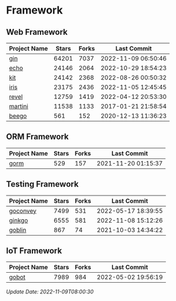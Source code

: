 # Framework

## Web Framework
| Project Name | Stars | Forks | Last Commit |
| ------------ | ----- | ----- | ----------- |
| [gin](https://github.com/gin-gonic/gin) | 64201 | 7037 | 2022-11-09 06:50:46 |
| [echo](https://github.com/labstack/echo) | 24146 | 2064 | 2022-10-29 18:54:23 |
| [kit](https://github.com/go-kit/kit) | 24142 | 2368 | 2022-08-26 00:50:32 |
| [iris](https://github.com/kataras/iris) | 23175 | 2436 | 2022-11-05 12:45:45 |
| [revel](https://github.com/revel/revel) | 12759 | 1419 | 2022-04-12 20:53:30 |
| [martini](https://github.com/go-martini/martini) | 11538 | 1133 | 2017-01-21 21:58:54 |
| [beego](https://github.com/astaxie/beego) | 561 | 152 | 2020-12-13 11:36:23 |

## ORM Framework
| Project Name | Stars | Forks | Last Commit |
| ------------ | ----- | ----- | ----------- |
| [gorm](https://github.com/jinzhu/gorm) | 529 | 157 | 2021-11-20 01:15:37 |

## Testing Framework
| Project Name | Stars | Forks | Last Commit |
| ------------ | ----- | ----- | ----------- |
| [goconvey](https://github.com/smartystreets/goconvey) | 7499 | 531 | 2022-05-17 18:39:55 |
| [ginkgo](https://github.com/onsi/ginkgo) | 6555 | 581 | 2022-11-08 15:12:26 |
| [goblin](https://github.com/franela/goblin) | 867 | 74 | 2021-10-03 14:34:22 |

## IoT Framework
| Project Name | Stars | Forks | Last Commit |
| ------------ | ----- | ----- | ----------- |
| [gobot](https://github.com/hybridgroup/gobot) | 7989 | 984 | 2022-05-02 19:56:19 |

*Update Date: 2022-11-09T08:00:30*